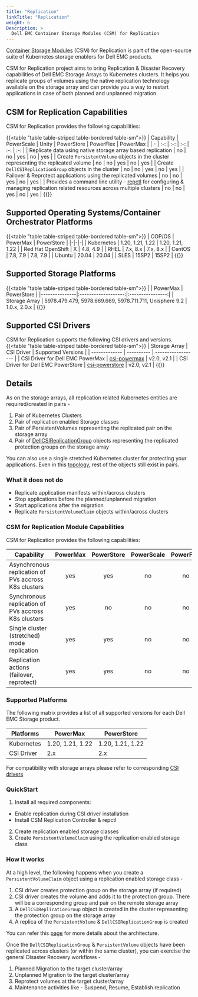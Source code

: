 ```yaml
---
title: "Replication"
linkTitle: "Replication"
weight: 6
Description: >
  Dell EMC Container Storage Modules (CSM) for Replication
---
```

[Container Storage Modules](https://github.com/dell/csm) (CSM) for Replication is part of the  open-source suite of Kubernetes storage enablers for Dell EMC products. 

CSM for Replication project aims to bring Replication & Disaster Recovery capabilities of Dell EMC Storage Arrays to Kubernetes clusters.
It helps you replicate groups of volumes using the native replication technology available on the storage array and can provide you a way to restart
applications in case of both planned and unplanned migration.

## CSM for Replication Capabilities

CSM for Replication provides the following capabilities:

{{<table "table table-striped table-bordered table-sm">}}
| Capability | PowerScale | Unity | PowerStore | PowerFlex | PowerMax |
| - | :-: | :-: | :-: | :-: | :-: |
| Replicate data using native storage array based replication | no | no | yes | no | yes |
| Create `PersistentVolume` objects in the cluster representing the replicated volume | no |  no | yes | no | yes |
| Create `DellCSIReplicationGroup` objects in the cluster | no |  no | yes | no | yes |
| Failover & Reprotect applications using the replicated volumes | no |  no | yes | no | yes |
| Provides a command line utility - [repctl](tools) for configuring & managing replication related resources across multiple clusters | no | no | yes | no | yes |
{{</table>}}

## Supported Operating Systems/Container Orchestrator Platforms

{{<table "table table-striped table-bordered table-sm">}}
| COP/OS | PowerMax | PowerStore |
|-|-|-|
| Kubernetes    | 1.20, 1.21, 1.22 | 1.20, 1.21, 1.22 |
| Red Hat OpenShift | X | 4.8, 4.9 |
| RHEL          |     7.x, 8.x      |     7.x, 8.x      |
| CentOS        |     7.8, 7.9     |     7.8, 7.9     |
| Ubuntu        |       20.04      |       20.04      |
| SLES          |        15SP2        |        15SP2        |
{{</table>}}

## Supported Storage Platforms

{{<table "table table-striped table-bordered table-sm">}}
|               | PowerMax | PowerStore |
|---------------|:-------------------:|:----------------:|
| Storage Array | 5978.479.479, 5978.669.669, 5978.711.711, Unisphere 9.2 | 1.0.x, 2.0.x |
{{</table>}}

## Supported CSI Drivers

CSM for Replication supports the following CSI drivers and versions.
{{<table "table table-striped table-bordered table-sm">}}
| Storage Array | CSI Driver | Supported Versions |
| ------------- | ---------- | ------------------ |
| CSI Driver for Dell EMC PowerMax | [csi-powermax](https://github.com/dell/csi-powermax) | v2.0, v2.1 |
| CSI Driver for Dell EMC PowerStore | [csi-powerstore](https://github.com/dell/csi-powerstore) | v2.0, v2.1 |
{{</table>}}

## Details

As on the storage arrays, all replication related Kubernetes entities are required/created in pairs -
1. Pair of Kubernetes Clusters
2. Pair of replication enabled Storage classes
3. Pair of PersistentVolumes representing the replicated pair on the storage array
4. Pair of [DellCSIReplicationGroup](architecture/#dellcsireplicationgroup) objects representing the replicated protection groups on the storage array

You can also use a single stretched Kubernetes cluster for protecting your applications. Even in this [topology](cluster-topologies), rest of
the objects still exist in pairs.

### What it does not do
* Replicate application manifests within/across clusters
* Stop applications before the planned/unplanned migration
* Start applications after the migration
* Replicate `PersistentVolumeClaim` objects within/across clusters

### CSM for Replication Module Capabilities

CSM for Replication provides the following capabilities:

| Capability | PowerMax | PowerStore | PowerScale | PowerFlex | Unity |
| - | :-: | :-: | :-: | :-: | :-: |
| Asynchronous replication of PVs accross K8s clusters | yes | yes | no | no | no |
| Synchronous replication of PVs accross K8s clusters | yes | no | no | no | no |
| Single cluster (stretched) mode replication | yes |  yes | no | no | no |
| Replication actions (failover, reprotect) | yes | yes | no | no | no | 

### Supported Platforms

The following matrix provides a list of all supported versions for each Dell EMC Storage product.

| Platforms | PowerMax | PowerStore |
| -------- | --------- | --------- |
| Kubernetes | 1.20, 1.21, 1.22  | 1.20, 1.21, 1.22 |
| CSI Driver | 2.x | 2.x |

For compatibility with storage arrays please refer to corresponding [CSI drivers](../csidriver/#features-and-capabilities)

### QuickStart
1. Install all required components:
  * Enable replication during CSI driver installation
  * Install CSM Replication Controller & repctl
2. Create replication enabled storage classes
3. Create `PersistentVolumeClaim` using the replication enabled storage class

### How it works
At a high level, the following happens when you create a `PersistentVolumeClaim` object using a replication enabled storage class -
1. CSI driver creates protection group on the storage array (if required)
2. CSI driver creates the volume and adds it to the protection group. There will be a corresponding group and pair on the remote storage array
3. A `DellCSIReplicationGroup` object is created in the cluster representing the protection group on the storage array
4. A replica of the `PersistentVolume` & `DellCSIReplicationGroup` is created

You can refer this [page](architecture) for more details about the architecture.

Once the `DellCSIReplicationGroup` & `PersistentVolume` objects have been replicated across clusters (or within the same cluster), you
can exercise the general Disaster Recovery workflows -
1. Planned Migration to the target cluster/array
2. Unplanned Migration to the target cluster/array
3. Reprotect volumes at the target cluster/array
4. Maintenance activities like - Suspend, Resume, Establish replication

